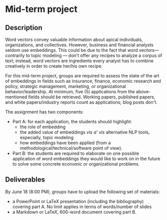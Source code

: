 # Mid-term project

## Description

Word vectors convey valuable information about apical individuals,
organizations, and collectives. However, business and financial analysts seldom
use embeddings. This could be due to the fact that word vectors― contrarily to
topic modeling ― don't offer any recipes to analyze a corpus of text; instead,
word vectors are ingredients every analyst has to combine creatively in order
to create her/his own recipe.
 
For this mid-term project, groups are required to assess the state of the art
of embeddings in fields such as insurance, finance, economic research and
policy, strategic management, marketing, or organizational behavior/leadership.
At minimum, five (5) applications from the above-mentioned fields should be
retrieved. Working papers, published papers, and white papers/industry reports
count as applications; blog posts don't.

The assignment has two components:

+ Part A: for each application, the students should highlight:
    + the role of embedding
    + the added value of embeddings _vis a' vis_ alternative NLP tools, especially,
      topic modeling
    + how embeddings have been applied (from a methodological/technical/software 
      point of view).
+ Part B: the students are required to elaborate on one possible application
of word embeddings they would like to work on in the future to solve some
concrete economic or organizational problems.
    
## Deliverables

By June 18 (8:00 PM), groups have to upload the following set of
 materials:

+ a PowerPoint or LaTeX presentation (including the bibliography) 
  covering part A. No limit applies in terms of words/number of slides
+ a Markdown or LaTeX, 600-word document covering part B.
